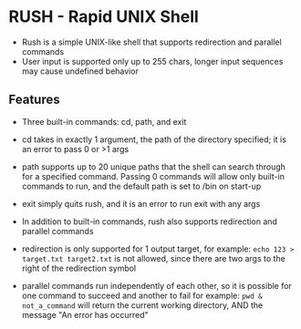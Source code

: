 # RUSH - Rapid UNIX Shell

- Rush is a simple UNIX-like shell that supports redirection and parallel commands
- User input is supported only up to 255 chars, longer input sequences may cause undefined behavior

## Features

- Three built-in commands: cd, path, and exit

- cd takes in exactly 1 argument, the path of the directory specified; it is an error to pass 0 or >1 args
- path supports up to 20 unique paths that the shell can search through for a specified command.
  Passing 0 commands will allow only built-in commands to run, and the default path is set to /bin on start-up
- exit simply quits rush, and it is an error to run exit with any args

- In addition to built-in commands, rush also supports redirection and parallel commands

- redirection is only supported for 1 output target, for example:
  `echo 123 > target.txt target2.txt` is not allowed, since there are two args to the right of the redirection symbol
- parallel commands run independently of each other, so it is possible for one command to succeed and another to fail
  for example: `pwd & not_a_command` will return the current working directory, AND the message "An error has occurred"
